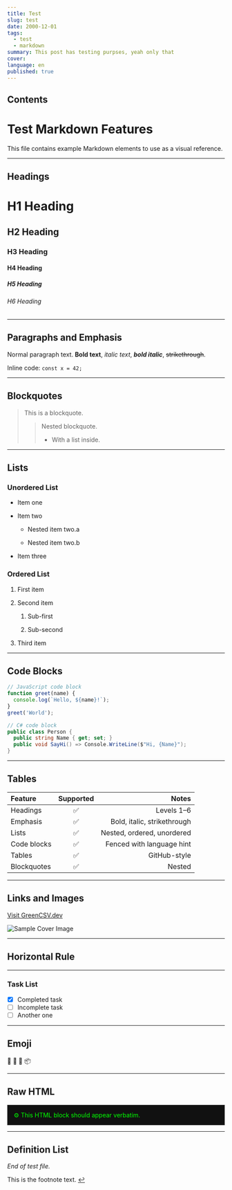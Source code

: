 ```yaml
---
title: Test
slug: test
date: 2000-12-01
tags:
  - test
  - markdown
summary: This post has testing purpses, yeah only that
cover: 
language: en
published: true
---
```

## Contents

# Test Markdown Features

This file contains example Markdown elements to use as a visual reference.

---

## Headings

# H1 Heading

## H2 Heading

### H3 Heading

#### H4 Heading

##### H5 Heading

###### H6 Heading

---
## Paragraphs and Emphasis 

Normal paragraph text. **Bold text**, _italic text_, **_bold italic_**, ~~strikethrough~~.

Inline code: `const x = 42;`

---

## Blockquotes

> This is a blockquote.
> 
> > Nested blockquote.
> > 
> > - With a list inside.
> >     

---

## Lists

### Unordered List

- Item one
    
- Item two
    
    - Nested item two.a
        
    - Nested item two.b
        
- Item three
    

### Ordered List

1. First item
    
2. Second item
    
    1. Sub-first
        
    2. Sub-second
        
3. Third item
    

---

## Code Blocks

```js
// JavaScript code block
function greet(name) {
  console.log(`Hello, ${name}!`);
}
greet('World');
```

```csharp
// C# code block
public class Person {
  public string Name { get; set; }
  public void SayHi() => Console.WriteLine($"Hi, {Name}");
}
```

---
## Tables

|Feature|Supported|Notes|
|:---|:---:|---:|
|Headings|✅|Levels 1–6|
|Emphasis|✅|Bold, italic, strikethrough|
|Lists|✅|Nested, ordered, unordered|
|Code blocks|✅|Fenced with language hint|
|Tables|✅|GitHub-style|
|Blockquotes|✅|Nested|

---

## Links and Images

[Visit GreenCSV.dev](https://greencsv.dev/)

![Sample Cover Image](https://via.placeholder.com/800x200 "Cover Image Placeholder")

---

## Horizontal Rule

---

### Task List

- [x] Completed task  
- [ ] Incomplete task  
- [ ] Another one

---

## Emoji

🎉 🚀 🐛 📦

---
## Raw HTML

<div style="padding:1em; border:1px solid #333; background:#111; color:#0f0;"> ⚙️ This HTML block should appear verbatim. </div>

---

## Definition List

_End of test file._

This is the footnote text. [↩](#user-content-fnref-1)